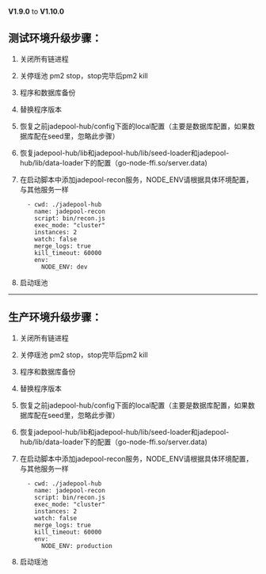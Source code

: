 **V1.9.0** to **V1.10.0**

## 测试环境升级步骤：

1. 关闭所有链进程

2. 关停瑶池 pm2 stop，stop完毕后pm2 kill

3. 程序和数据库备份

4. 替换程序版本

5. 恢复之前jadepool-hub/config下面的local配置（主要是数据库配置，如果数据库配在seed里，忽略此步骤）

6. 恢复jadepool-hub/lib和jadepool-hub/lib/seed-loader和jadepool-hub/lib/data-loader下的配置（go-node-ffi.so/server.data) 

7. 在启动脚本中添加jadepool-recon服务，NODE_ENV请根据具体环境配置，与其他服务一样

   ```
     - cwd: ./jadepool-hub
       name: jadepool-recon
       script: bin/recon.js
       exec_mode: "cluster"
       instances: 2
       watch: false
       merge_logs: true
       kill_timeout: 60000
       env:
         NODE_ENV: dev
   ```
   
9. 启动瑶池


****

## 生产环境升级步骤：

1. 关闭所有链进程

2. 关停瑶池 pm2 stop，stop完毕后pm2 kill

3. 程序和数据库备份

4. 替换程序版本

5. 恢复之前jadepool-hub/config下面的local配置（主要是数据库配置，如果数据库配在seed里，忽略此步骤）

6. 恢复jadepool-hub/lib和jadepool-hub/lib/seed-loader和jadepool-hub/lib/data-loader下的配置（go-node-ffi.so/server.data) 

7. 在启动脚本中添加jadepool-recon服务，NODE_ENV请根据具体环境配置，与其他服务一样

   ```
     - cwd: ./jadepool-hub
       name: jadepool-recon
       script: bin/recon.js
       exec_mode: "cluster"
       instances: 2
       watch: false
       merge_logs: true
       kill_timeout: 60000
       env:
         NODE_ENV: production
   ```
   
9. 启动瑶池
